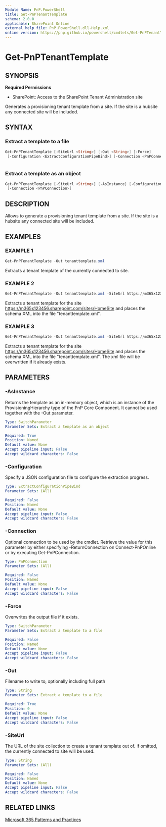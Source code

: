 ```yaml
---
Module Name: PnP.PowerShell
title: Get-PnPTenantTemplate
schema: 2.0.0
applicable: SharePoint Online
external help file: PnP.PowerShell.dll-Help.xml
online version: https://pnp.github.io/powershell/cmdlets/Get-PnPTenantTemplate.html
---
```

 
# Get-PnPTenantTemplate

## SYNOPSIS

**Required Permissions**

* SharePoint: Access to the SharePoint Tenant Administration site

Generates a provisioning tenant template from a site. If the site is a hubsite any connected site will be included.

## SYNTAX

### Extract a template to a file
```powershell
Get-PnPTenantTemplate [-SiteUrl <String>] [-Out <String>] [-Force]
 [-Configuration <ExtractConfigurationPipeBind>] [-Connection <PnPConnection>]  
 
```

### Extract a template as an object
```powershell
Get-PnPTenantTemplate [-SiteUrl <String>] [-AsInstance] [-Configuration <ExtractConfigurationPipeBind>]
 [-Connection <PnPConnection>] 
```

## DESCRIPTION

Allows to generate a provisioning tenant template from a site. If the site is a hubsite any connected site will be included.

## EXAMPLES

### EXAMPLE 1
```powershell
Get-PnPTenantTemplate -Out tenanttemplate.xml
```

Extracts a tenant template of the currently connected to site.

### EXAMPLE 2
```powershell
Get-PnPTenantTemplate -Out tenanttemplate.xml -SiteUrl https://m365x123456.sharepoint.com/sites/HomeSite
```

Extracts a tenant template for the site https://m365x123456.sharepoint.com/sites/HomeSite and places the schema XML into the file "tenanttemplate.xml".

### EXAMPLE 3
```powershell
Get-PnPTenantTemplate -Out tenanttemplate.xml -SiteUrl https://m365x123456.sharepoint.com/sites/HomeSite -Force
```

Extracts a tenant template for the site https://m365x123456.sharepoint.com/sites/HomeSite and places the schema XML into the file "tenanttemplate.xml". The xml file will be overwritten if it already exists.

## PARAMETERS

### -AsInstance
Returns the template as an in-memory object, which is an instance of the ProvisioningHierarchy type of the PnP Core Component. It cannot be used together with the -Out parameter.

```yaml
Type: SwitchParameter
Parameter Sets: Extract a template as an object

Required: True
Position: Named
Default value: None
Accept pipeline input: False
Accept wildcard characters: False
```

### -Configuration
Specify a JSON configuration file to configure the extraction progress.

```yaml
Type: ExtractConfigurationPipeBind
Parameter Sets: (All)

Required: False
Position: Named
Default value: None
Accept pipeline input: False
Accept wildcard characters: False
```

### -Connection
Optional connection to be used by the cmdlet. Retrieve the value for this parameter by either specifying -ReturnConnection on Connect-PnPOnline or by executing Get-PnPConnection.

```yaml
Type: PnPConnection
Parameter Sets: (All)

Required: False
Position: Named
Default value: None
Accept pipeline input: False
Accept wildcard characters: False
```

### -Force
Overwrites the output file if it exists.

```yaml
Type: SwitchParameter
Parameter Sets: Extract a template to a file

Required: False
Position: Named
Default value: None
Accept pipeline input: False
Accept wildcard characters: False
```

### -Out
Filename to write to, optionally including full path

```yaml
Type: String
Parameter Sets: Extract a template to a file

Required: True
Position: 0
Default value: None
Accept pipeline input: False
Accept wildcard characters: False
```

### -SiteUrl
The URL of the site collection to create a tenant template out of. If omitted, the currently connected to site will be used.

```yaml
Type: String
Parameter Sets: (All)

Required: False
Position: Named
Default value: None
Accept pipeline input: False
Accept wildcard characters: False
```

## RELATED LINKS

[Microsoft 365 Patterns and Practices](https://aka.ms/m365pnp)

